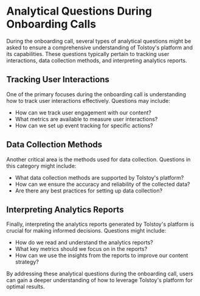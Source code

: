 # Analytical Questions During Onboarding Calls

During the onboarding call, several types of analytical questions might be asked to ensure a comprehensive understanding of Tolstoy's platform and its capabilities. These questions typically pertain to tracking user interactions, data collection methods, and interpreting analytics reports.

## Tracking User Interactions

One of the primary focuses during the onboarding call is understanding how to track user interactions effectively. Questions may include:
- How can we track user engagement with our content?
- What metrics are available to measure user interactions?
- How can we set up event tracking for specific actions?

## Data Collection Methods

Another critical area is the methods used for data collection. Questions in this category might include:
- What data collection methods are supported by Tolstoy's platform?
- How can we ensure the accuracy and reliability of the collected data?
- Are there any best practices for setting up data collection?

## Interpreting Analytics Reports

Finally, interpreting the analytics reports generated by Tolstoy's platform is crucial for making informed decisions. Questions might include:
- How do we read and understand the analytics reports?
- What key metrics should we focus on in the reports?
- How can we use the insights from the reports to improve our content strategy?

By addressing these analytical questions during the onboarding call, users can gain a deeper understanding of how to leverage Tolstoy's platform for optimal results.